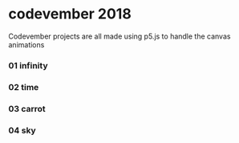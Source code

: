 # codevember 2018

Codevember projects are all made using p5.js to handle the canvas animations

### 01 infinity

### 02 time

### 03 carrot

### 04 sky
